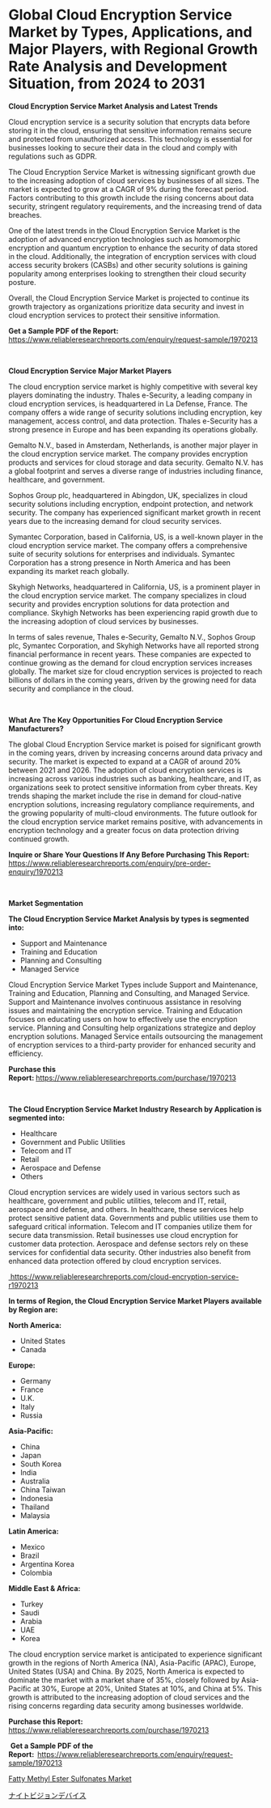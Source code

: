 <p><h1>Global Cloud Encryption Service Market by Types, Applications, and Major Players, with Regional Growth Rate Analysis and Development Situation, from 2024 to 2031</h1></p><p><strong>Cloud Encryption Service Market Analysis and Latest Trends</strong></p>
<p><p>Cloud encryption service is a security solution that encrypts data before storing it in the cloud, ensuring that sensitive information remains secure and protected from unauthorized access. This technology is essential for businesses looking to secure their data in the cloud and comply with regulations such as GDPR.</p><p>The Cloud Encryption Service Market is witnessing significant growth due to the increasing adoption of cloud services by businesses of all sizes. The market is expected to grow at a CAGR of 9% during the forecast period. Factors contributing to this growth include the rising concerns about data security, stringent regulatory requirements, and the increasing trend of data breaches.</p><p>One of the latest trends in the Cloud Encryption Service Market is the adoption of advanced encryption technologies such as homomorphic encryption and quantum encryption to enhance the security of data stored in the cloud. Additionally, the integration of encryption services with cloud access security brokers (CASBs) and other security solutions is gaining popularity among enterprises looking to strengthen their cloud security posture.</p><p>Overall, the Cloud Encryption Service Market is projected to continue its growth trajectory as organizations prioritize data security and invest in cloud encryption services to protect their sensitive information.</p></p>
<p><strong>Get a Sample PDF of the Report:&nbsp;</strong> <a href="https://www.reliableresearchreports.com/enquiry/request-sample/1970213">https://www.reliableresearchreports.com/enquiry/request-sample/1970213</a></p>
<p>&nbsp;</p>
<p><strong>Cloud Encryption Service Major Market Players</strong></p>
<p><p>The cloud encryption service market is highly competitive with several key players dominating the industry. Thales e-Security, a leading company in cloud encryption services, is headquartered in La Defense, France. The company offers a wide range of security solutions including encryption, key management, access control, and data protection. Thales e-Security has a strong presence in Europe and has been expanding its operations globally.</p><p>Gemalto N.V., based in Amsterdam, Netherlands, is another major player in the cloud encryption service market. The company provides encryption products and services for cloud storage and data security. Gemalto N.V. has a global footprint and serves a diverse range of industries including finance, healthcare, and government.</p><p>Sophos Group plc, headquartered in Abingdon, UK, specializes in cloud security solutions including encryption, endpoint protection, and network security. The company has experienced significant market growth in recent years due to the increasing demand for cloud security services.</p><p>Symantec Corporation, based in California, US, is a well-known player in the cloud encryption service market. The company offers a comprehensive suite of security solutions for enterprises and individuals. Symantec Corporation has a strong presence in North America and has been expanding its market reach globally.</p><p>Skyhigh Networks, headquartered in California, US, is a prominent player in the cloud encryption service market. The company specializes in cloud security and provides encryption solutions for data protection and compliance. Skyhigh Networks has been experiencing rapid growth due to the increasing adoption of cloud services by businesses.</p><p>In terms of sales revenue, Thales e-Security, Gemalto N.V., Sophos Group plc, Symantec Corporation, and Skyhigh Networks have all reported strong financial performance in recent years. These companies are expected to continue growing as the demand for cloud encryption services increases globally. The market size for cloud encryption services is projected to reach billions of dollars in the coming years, driven by the growing need for data security and compliance in the cloud.</p></p>
<p>&nbsp;</p>
<p><strong>What Are The Key Opportunities For Cloud Encryption Service Manufacturers?</strong></p>
<p><p>The global Cloud Encryption Service market is poised for significant growth in the coming years, driven by increasing concerns around data privacy and security. The market is expected to expand at a CAGR of around 20% between 2021 and 2026. The adoption of cloud encryption services is increasing across various industries such as banking, healthcare, and IT, as organizations seek to protect sensitive information from cyber threats. Key trends shaping the market include the rise in demand for cloud-native encryption solutions, increasing regulatory compliance requirements, and the growing popularity of multi-cloud environments. The future outlook for the cloud encryption service market remains positive, with advancements in encryption technology and a greater focus on data protection driving continued growth.</p></p>
<p><strong>Inquire or Share Your Questions If Any Before Purchasing This Report:</strong> <a href="https://www.reliableresearchreports.com/enquiry/pre-order-enquiry/1970213">https://www.reliableresearchreports.com/enquiry/pre-order-enquiry/1970213</a></p>
<p>&nbsp;</p>
<p><strong>Market Segmentation</strong></p>
<p><strong>The Cloud Encryption Service Market Analysis by types is segmented into:</strong></p>
<p><ul><li>Support and Maintenance</li><li>Training and Education</li><li>Planning and Consulting</li><li>Managed Service</li></ul></p>
<p><p>Cloud Encryption Service Market Types include Support and Maintenance, Training and Education, Planning and Consulting, and Managed Service. Support and Maintenance involves continuous assistance in resolving issues and maintaining the encryption service. Training and Education focuses on educating users on how to effectively use the encryption service. Planning and Consulting help organizations strategize and deploy encryption solutions. Managed Service entails outsourcing the management of encryption services to a third-party provider for enhanced security and efficiency.</p></p>
<p><strong>Purchase this Report:&nbsp;</strong><a href="https://www.reliableresearchreports.com/purchase/1970213">https://www.reliableresearchreports.com/purchase/1970213</a></p>
<p>&nbsp;</p>
<p><strong>The Cloud Encryption Service Market Industry Research by Application is segmented into:</strong></p>
<p><ul><li>Healthcare</li><li>Government and Public Utilities</li><li>Telecom and IT</li><li>Retail</li><li>Aerospace and Defense</li><li>Others</li></ul></p>
<p><p>Cloud encryption services are widely used in various sectors such as healthcare, government and public utilities, telecom and IT, retail, aerospace and defense, and others. In healthcare, these services help protect sensitive patient data. Governments and public utilities use them to safeguard critical information. Telecom and IT companies utilize them for secure data transmission. Retail businesses use cloud encryption for customer data protection. Aerospace and defense sectors rely on these services for confidential data security. Other industries also benefit from enhanced data protection offered by cloud encryption services.</p></p>
<p><a href="https://www.reliableresearchreports.com/cloud-encryption-service-r1970213">&nbsp;https://www.reliableresearchreports.com/cloud-encryption-service-r1970213</a></p>
<p><strong>In terms of Region, the Cloud Encryption Service Market Players available by Region are:</strong></p>
<p>
    <p> <strong> North America: </strong>
        <ul>
            <li>United States</li>
            <li>Canada</li>
        </ul>
        </p> 
    <p> <strong> Europe: </strong>
        <ul>
            <li>Germany</li>
            <li>France</li>
            <li>U.K.</li>
            <li>Italy</li>
            <li>Russia</li>
        </ul>
        </p> 
    <p> <strong> Asia-Pacific: </strong>
        <ul>
            <li>China</li>
            <li>Japan</li>
            <li>South Korea</li>
            <li>India</li>
            <li>Australia</li>
            <li>China Taiwan</li>
            <li>Indonesia</li>
            <li>Thailand</li>
            <li>Malaysia</li>
        </ul>
        </p> 
    <p> <strong> Latin America: </strong>
        <ul>
            <li>Mexico</li>
            <li>Brazil</li>
            <li>Argentina Korea</li>
            <li>Colombia</li>
        </ul>
        </p> 
    <p> <strong> Middle East & Africa: </strong>
        <ul>
            <li>Turkey</li>
            <li>Saudi</li>
            <li>Arabia</li>
            <li>UAE</li>
            <li>Korea</li>
        </ul>
    </p>
    </p>
<p><p>The cloud encryption service market is anticipated to experience significant growth in the regions of North America (NA), Asia-Pacific (APAC), Europe, United States (USA) and China. By 2025, North America is expected to dominate the market with a market share of 35%, closely followed by Asia-Pacific at 30%, Europe at 20%, United States at 10%, and China at 5%. This growth is attributed to the increasing adoption of cloud services and the rising concerns regarding data security among businesses worldwide.</p></p>
<p><strong>Purchase this Report: </strong><a href="https://www.reliableresearchreports.com/purchase/1970213">https://www.reliableresearchreports.com/purchase/1970213</a></p>
<p>&nbsp;<strong>Get a Sample PDF of the Report:&nbsp;&nbsp;</strong><a href="https://www.reliableresearchreports.com/enquiry/request-sample/1970213">https://www.reliableresearchreports.com/enquiry/request-sample/1970213</a></p>
<p><strong></strong></p>
<p><p><a href="https://issuu.com/reportprime-2/docs/fatty-methyl-ester-sulfonates-market-size-2030.ppt">Fatty Methyl Ester Sulfonates Market</a></p><p><a href="https://github.com/deonnorth8/Market-Research-Report-List-1/blob/main/559912259774.md">ナイトビジョンデバイス</a></p></p>